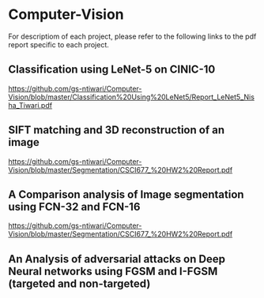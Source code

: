 # Computer-Vision

For descriptiom of each project, please refer to the following links to the pdf report specific to each project.

## Classification using LeNet-5 on CINIC-10
https://github.com/gs-ntiwari/Computer-Vision/blob/master/Classification%20Using%20LeNet5/Report_LeNet5_Nisha_Tiwari.pdf

## SIFT matching and 3D reconstruction of an image
https://github.com/gs-ntiwari/Computer-Vision/blob/master/Segmentation/CSCI677_%20HW2%20Report.pdf

## A Comparison analysis of Image segmentation using FCN-32 and FCN-16
https://github.com/gs-ntiwari/Computer-Vision/blob/master/Segmentation/CSCI677_%20HW2%20Report.pdf

## An Analysis of adversarial attacks on Deep Neural networks using FGSM and I-FGSM (targeted and non-targeted)

